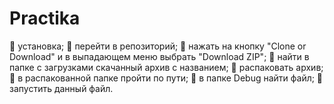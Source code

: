 # Practika
	установка;
	перейти в репозиторий;
	нажать на кнопку "Clone or Download" и в выпадающем меню выбрать "Download ZIP";
	найти в папке с загрузками скачанный архив с названием;
	распаковать архив;
	в распакованной папке пройти по пути;
	в папке Debug найти файл;
	запустить данный файл.
